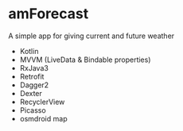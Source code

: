 # amForecast
A simple app for giving current and future weather

- Kotlin
- MVVM (LiveData & Bindable properties)
- RxJava3
- Retrofit
- Dagger2
- Dexter
- RecyclerView
- Picasso
- osmdroid map
